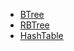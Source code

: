 - [BTree](/datastructure/btree.md)
- [RBTree](/datastructure/rbtree.md)
- [HashTable](/datastructure/hashtable.md)
